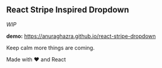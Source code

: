 ## React Stripe Inspired Dropdown
*WIP*

**demo:** https://anuraghazra.github.io/react-stripe-dropdown



Keep calm more things are coming.

Made with :heart: and React
